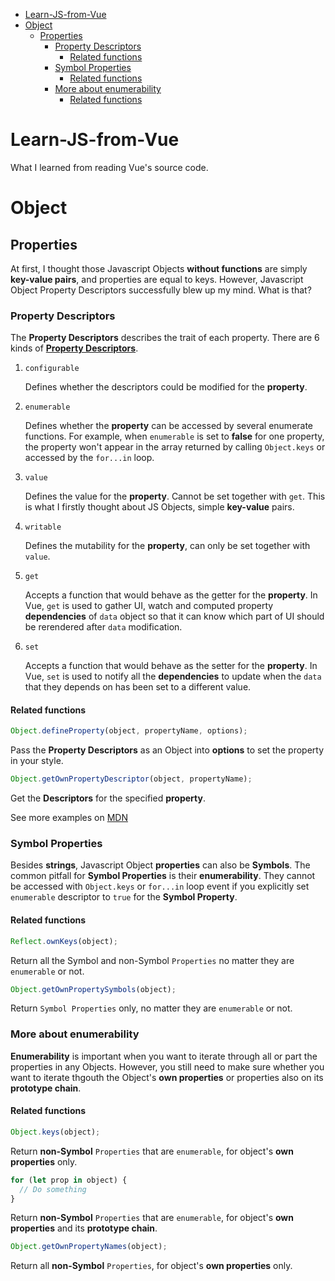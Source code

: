 - [Learn-JS-from-Vue](#learn-js-from-vue)
- [Object](#object)
    - [Properties](#properties)
        - [Property Descriptors](#property-descriptors)
            - [Related functions](#related-functions)
        - [Symbol Properties](#symbol-properties)
            - [Related functions](#related-functions)
        - [More about enumerability](#more-about-enumerability)
            - [Related functions](#related-functions)

# Learn-JS-from-Vue

What I learned from reading Vue's source code.

# Object

## Properties

At first, I thought those Javascript Objects **without functions** are simply **key-value pairs**, and properties are equal to keys. However, Javascript Object Property Descriptors successfully blew up my mind. What is that?

### Property Descriptors

The **Property Descriptors** describes the trait of each property. There are 6 kinds of [**Property Descriptors**](https://developer.mozilla.org/en-US/docs/Web/JavaScript/Reference/Global_Objects/Object/defineProperty).

1.  `configurable`

    Defines whether the descriptors could be modified for the **property**.

2.  `enumerable`

    Defines whether the **property** can be accessed by several enumerate functions. For example, when `enumerable` is set to **false** for one property, the property won't appear in the array returned by calling `Object.keys` or accessed by the `for...in` loop.

3.  `value`

    Defines the value for the **property**. Cannot be set together with `get`. This is what I firstly thought about JS Objects, simple **key-value** pairs.

4.  `writable`

    Defines the mutability for the **property**, can only be set together with `value`.

5.  `get`

    Accepts a function that would behave as the getter for the **property**. In Vue, `get` is used to gather UI, watch and computed property **dependencies** of `data` object so that it can know which part of UI should be rerendered after `data` modification.

6.  `set`

    Accepts a function that would behave as the setter for the **property**. In Vue, `set` is used to notify all the **dependencies** to update when the `data` that they depends on has been set to a different value.

#### Related functions

```javascript
Object.defineProperty(object, propertyName, options);
```

Pass the **Property Descriptors** as an Object into **options** to set the property in your style.

```javascript
Object.getOwnPropertyDescriptor(object, propertyName);
```

Get the **Descriptors** for the specified **property**.

See more examples on [MDN](https://developer.mozilla.org/en-US/docs/Web/JavaScript/Reference/Global_Objects/Object/defineProperty)

### Symbol Properties

Besides **strings**, Javascript Object **properties** can also be **Symbols**. The common pitfall for **Symbol Properties** is their **enumerability**. They cannot be accessed with `Object.keys` or `for...in` loop event if you explicitly set `enumerable` descriptor to `true` for the **Symbol Property**.

#### Related functions

```javascript
Reflect.ownKeys(object);
```

Return all the Symbol and non-Symbol `Properties` no matter they are `enumerable` or not.

```javascript
Object.getOwnPropertySymbols(object);
```

Return `Symbol Properties` only, no matter they are `enumerable` or not.

### More about enumerability

**Enumerability** is important when you want to iterate through all or part the properties in any Objects. However, you still need to make sure whether you want to iterate thgouth the Object's **own properties** or properties also on its **prototype chain**.

#### Related functions

```javascript
Object.keys(object);
```

Return **non-Symbol** `Properties` that are `enumerable`, for object's **own properties** only.

```javascript
for (let prop in object) {
  // Do something
}
```

Return **non-Symbol** `Properties` that are `enumerable`, for object's **own properties** and its **prototype chain**.

```javascript
Object.getOwnPropertyNames(object);
```

Return all **non-Symbol** `Properties`, for object's **own properties** only.
